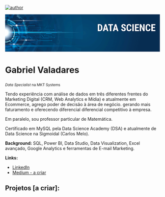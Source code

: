 [![author](https://img.shields.io/badge/Autor-Gabriel-red)](https://www.linkedin.com/in/gabriel-valadares-wa-bi)

<p align="center">
  <img src="Banner.png" >
</p>

# Gabriel Valadares
<sub>*Data Specialist* na MKT Systems</sub>

Tendo experiência com análise de dados em três diferentes frentes do Marketing Digital (CRM, Web Analytics e Mídia) e atualmente em Ecommerce, agrego poder de decisão à área de negócio. gerando mais faturamento e oferecendo diferencial diferencial competitivo à empresa.

Em paralelo, sou professor particular de Matemática.

Certificado em MySQL pela Data Science Academy (DSA) e atualmente de Data Science na Sigmoidal (Carlos Melo).

**Background:** SQL, Power BI, Data Studio, Data Visualization, Excel avançado, Google Analytics e ferramentas de E-mail Marketing.

**Links:**
* [LinkedIn](https://www.linkedin.com/in/gabriel-valadares-wa-bi)
* [Medium - a criar](https://www.medium.com)


## Projetos [a criar]:
